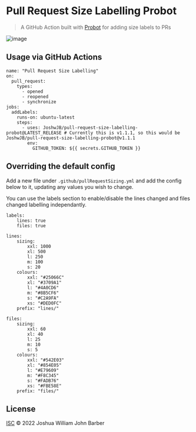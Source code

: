 # Pull Request Size Labelling Probot

> A GitHub Action built with [Probot](https://github.com/probot/probot) for adding size labels to PRs

![image](https://user-images.githubusercontent.com/15612025/211660283-0bdc2226-9628-4237-a718-772cbc44ace6.png)

## Usage via GitHub Actions

```
name: "Pull Request Size Labelling"
on:
  pull_request:
    types:
      - opened
      - reopened
      - synchronize
jobs:
  addLabels:
    runs-on: ubuntu-latest
    steps:
      - uses: JoshwJB/pull-request-size-labelling-probot@LATEST_RELEASE # Currently this is v1.1.1, so this would be JoshwJB/pull-request-size-labelling-probot@v1.1.1
        env:
          GITHUB_TOKEN: ${{ secrets.GITHUB_TOKEN }}
```

## Overriding the default config

Add a new file under `.github/pullRequestSizing.yml` and add the config below to it, updating any values you wish to change.

You can use the labels section to enable/disable the lines changed and files changed labelling independantly.

```
labels:
    lines: true
    files: true

lines:
    sizing:
        xxl: 1000
        xl: 500
        l: 250
        m: 100
        s: 20
    colours:
        xxl: "#25066C"
        xl: "#3709A1"
        l: "#4A0CD6"
        m: "#8B5CF6"
        s: "#C2A9FA"
        xs: "#DED0FC"
    prefix: "lines/"

files:
    sizing:
        xxl: 60
        xl: 40
        l: 25
        m: 10
        s: 5
    colours:
        xxl: "#542E03"
        xl: "#854E05"
        l: "#E79609"
        m: "#F8C345"
        s: "#FADB76"
        xs: "#FBE58E"
    prefix: "files/"
```

## License

[ISC](LICENSE) © 2022 Joshua William John Barber
